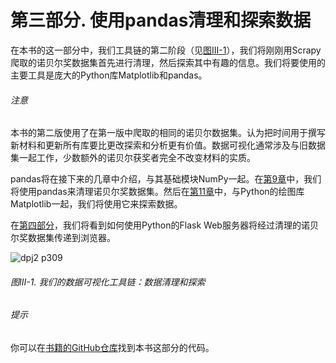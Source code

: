 # 第三部分. 使用pandas清理和探索数据

在本书的这一部分中，我们工具链的第二阶段（见[图III-1](#toolchain_clean_explore)），我们将刚刚用Scrapy爬取的诺贝尔奖数据集首先进行清理，然后探索其中有趣的信息。我们将要使用的主要工具是庞大的Python库Matplotlib和pandas。

###### 注意

本书的第二版使用了在第一版中爬取的相同的诺贝尔数据集。认为把时间用于撰写新材料和更新所有库要比更改探索和分析更有价值。数据可视化通常涉及与旧数据集一起工作，少数额外的诺贝尔获奖者完全不改变材料的实质。

pandas将在接下来的几章中介绍，与其基础模块NumPy一起。在[第9章](ch09.xhtml#chapter_cleaning)中，我们将使用pandas来清理诺贝尔奖数据集。然后在[第11章](ch11.xhtml#chapter_pandas_exploring)中，与Python的绘图库Matplotlib一起，我们将使用它来探索数据。

在[第四部分](part04.xhtml#part_delivery)，我们将看到如何使用Python的Flask Web服务器将经过清理的诺贝尔奖数据集传递到浏览器。

![dpj2 p309](assets/dpj2_p309.png)

###### 图III-1. 我们的数据可视化工具链：数据清理和探索

###### 提示

你可以在[书籍的GitHub仓库](https://github.com/Kyrand/dataviz-with-python-and-js-ed-2)找到本书这部分的代码。

